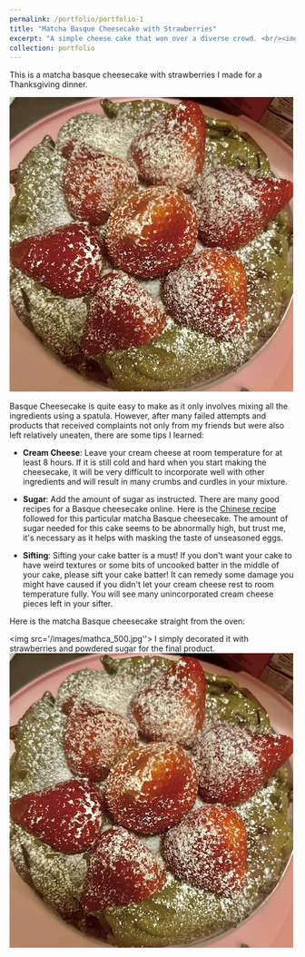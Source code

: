 ```yaml
---
permalink: /portfolio/portfolio-1
title: "Matcha Basque Cheesecake with Strawberries"
excerpt: "A simple cheese cake that won over a diverse crowd. <br/><img src='/images/matcha_strawberry_500.jpg'>"
collection: portfolio
---
```


This is a matcha basque cheesecake with strawberries I made for a Thanksgiving dinner.

<img src='/images/matcha_strawberry_500.jpg'>

Basque Cheesecake is quite easy to make as it only involves mixing all the ingredients using a spatula. However, after many failed attempts and products that received complaints not only from my friends but were also left relatively uneaten, there are some tips I learned:

- **Cream Cheese**: Leave your cream cheese at room temperature for at least 8 hours. If it is still cold and hard when you start making the cheesecake, it will be very difficult to incorporate well with other ingredients and will result in many crumbs and curdles in your mixture.

- **Sugar**: Add the amount of sugar as instructed. There are many good recipes for a Basque cheesecake online. Here is the [Chinese recipe](https://m.xiachufang.com/recipe/107118466/) followed for this particular matcha Basque cheesecake. The amount of sugar needed for this cake seems to be abnormally high, but trust me, it's necessary as it helps with masking the taste of unseasoned eggs.

- **Sifting**: Sifting your cake batter is a must! If you don't want your cake to have weird textures or some bits of uncooked batter in the middle of your cake, please sift your cake batter! It can remedy some damage you might have caused if you didn't let your cream cheese rest to room temperature fully. You will see many unincorporated cream cheese pieces left in your sifter.

Here is the matcha Basque cheesecake straight from the oven:


<img src='/images/mathca_500.jpg''>
I simply decorated it with strawberries and powdered sugar for the final product.
<img src='/images/matcha_strawberry_500.jpg'>
